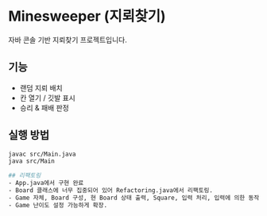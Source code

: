 # Minesweeper (지뢰찾기)

자바 콘솔 기반 지뢰찾기 프로젝트입니다.

## 기능
- 랜덤 지뢰 배치
- 칸 열기 / 깃발 표시
- 승리 & 패배 판정

## 실행 방법
```bash
javac src/Main.java
java src/Main

## 리팩토링
- App.java에서 구현 완료
- Board 클래스에 너무 집중되어 있어 Refactoring.java에서 리팩토링.
- Game 자체, Board 구성, 현 Board 상태 출력, Square, 입력 처리, 입력에 의한 동작
- Game 난이도 설정 가능하게 확장.